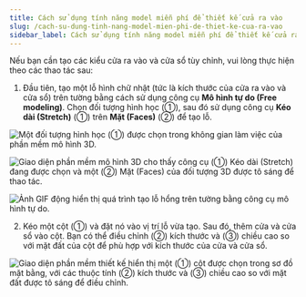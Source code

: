 ```yaml
---
title: Cách sử dụng tính năng model miễn phí để thiết kế cửa ra vào
slug: /cach-su-dung-tinh-nang-model-mien-phi-de-thiet-ke-cua-ra-vao
sidebar_label: Cách sử dụng tính năng model miễn phí để thiết kế cửa ra vào
---
```


Nếu bạn cần tạo các kiểu cửa ra vào và cửa sổ tùy chỉnh, vui lòng thực hiện theo các thao tác sau:

1. Đầu tiên, tạo một lỗ hình chữ nhật (tức là kích thước của cửa ra vào và cửa sổ) trên tường bằng cách sử dụng công cụ **Mô hình tự do (Free modeling)**. Chọn đối tượng hình học (①), sau đó sử dụng công cụ **Kéo dài (Stretch)** (①) trên **Mặt (Faces)** (②) để tạo lỗ.

![Một đối tượng hình học (①) được chọn trong không gian làm việc của phần mềm mô hình 3D.](https://storage.googleapis.com/jegavn_kb/image_jegavn/611.1.jpg)

![Giao diện phần mềm mô hình 3D cho thấy công cụ (①) Kéo dài (Stretch) đang được chọn và một (②) Mặt (Faces) của đối tượng 3D được tô sáng để thao tác.](https://storage.googleapis.com/jegavn_kb/image_jegavn/611.2.jpg)

![Ảnh GIF động hiển thị quá trình tạo lỗ hổng trên tường bằng công cụ mô hình tự do.](https://storage.googleapis.com/jegavn_kb/image_jegavn/611.3.gif)

2. Kéo một cột (①) và đặt nó vào vị trí lỗ vừa tạo. Sau đó, thêm cửa và cửa sổ vào cột. Bạn có thể điều chỉnh (②) kích thước và (③) chiều cao so với mặt đất của cột để phù hợp với kích thước của cửa và cửa sổ.

![Giao diện phần mềm thiết kế hiển thị một (①) cột được chọn trong sơ đồ mặt bằng, với các thuộc tính (②) kích thước và (③) chiều cao so với mặt đất được tô sáng để điều chỉnh.](https://storage.googleapis.com/jegavn_kb/image_jegavn/611.4.jpg)
